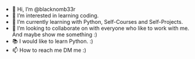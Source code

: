- 👋 Hi, I’m @blacknomb33r
- 👀 I’m interested in learning coding.
- 🌱 I’m currently learning with Python, Self-Courses and Self-Projects.
- 💞️ I’m looking to collaborate on with everyone who like to work with me. And maybe show me something :) 
- 📚 I would like to learn Python. :) 
- 📫 How to reach me DM me :) 

<!---
blacknomb33r/blacknomb33r is a ✨ special ✨ repository because its `README.md` (this file) appears on your GitHub profile.
You can click the Preview link to take a look at your changes.
--->
